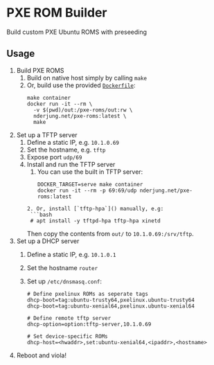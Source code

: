 # PXE ROM Builder

Build custom PXE Ubuntu ROMS with preseeding

## Usage

1. Build PXE ROMS
   1. Build on native host simply by calling `make`
   2. Or, build use the provided [`Dockerfile`](Dockerfile):
      ```
      make container
      docker run -it --rm \
        -v $(pwd)/out:/pxe-roms/out:rw \
        nderjung.net/pxe-roms:latest \
        make
      ```
2. Set up a TFTP server
   1. Define a static IP, e.g. `10.1.0.69`
   2. Set the hostname, e.g. `tftp`
   3. Expose port `udp/69`
   4. Install and run the TFTP server
      1. You can use the built in TFTP server:
         ```
         DOCKER_TARGET=serve make container
         docker run -it --rm -p 69:69/udp nderjung.net/pxe-roms:latest
        ```
      2. Or, install [`tftp-hpa`]() manually, e.g:
         ```bash
         # apt install -y tftpd-hpa tftp-hpa xinetd
         ```
         Then copy the contents from `out/` to `10.1.0.69:/srv/tftp`. 
3. Set up a DHCP server
   1. Define a static IP, e.g. `10.1.0.1` 
   2. Set the hostname `router`
   3. Set up `/etc/dnsmasq.conf`:

      ```
      # Define pxelinux ROMs as seperate tags
      dhcp-boot=tag:ubuntu-trusty64,pxelinux.ubuntu-trusty64
      dhcp-boot=tag:ubuntu-xenial64,pxelinux.ubuntu-xenial64

      # Define remote tftp server
      dhcp-option=option:tftp-server,10.1.0.69
      
      # Set device-specific ROMs
      dhcp-host=<hwaddr>,set:ubuntu-xenial64,<ipaddr>,<hostname>
      ```
4. Reboot <hostname> and viola!
